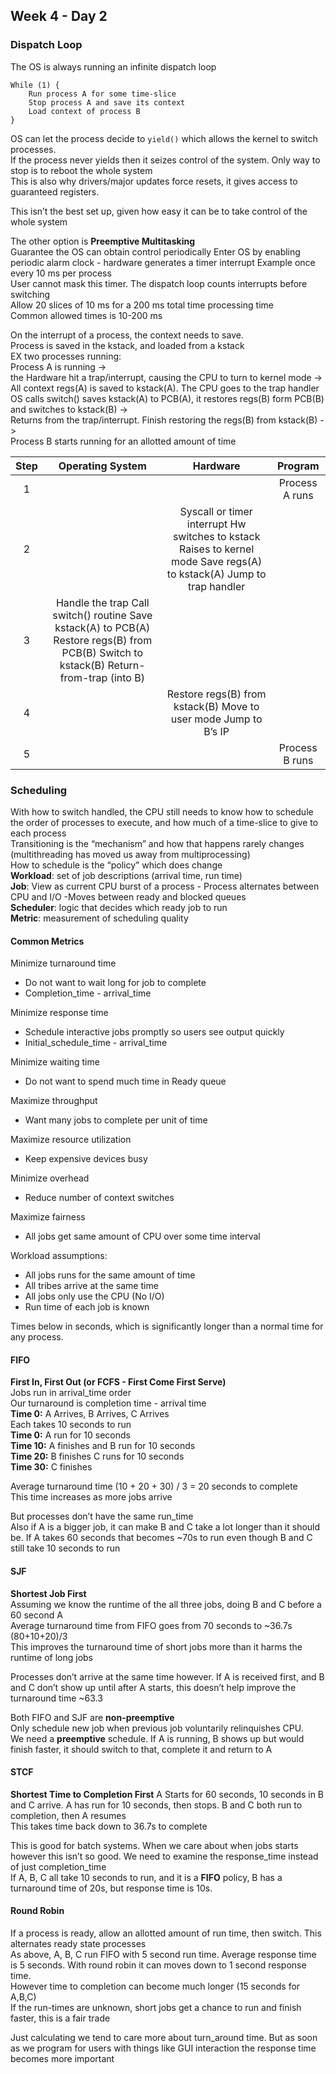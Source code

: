 ## Week 4 - Day 2
### Dispatch Loop
The OS is always running an infinite dispatch loop

```
While (1) {
    Run process A for some time-slice
    Stop process A and save its context
    Load context of process B
}
```

OS can let the process decide to ```yield()``` which allows the kernel to switch processes.  
If the process never yields then it seizes control of the system. Only way to stop is to reboot the whole system  
This is also why drivers/major updates force resets, it gives access to guaranteed registers.  

This isn’t the best set up, given how easy it can be to take control of the whole system

The other option is **Preemptive Multitasking**  
Guarantee the OS can obtain control periodically
Enter OS by enabling periodic alarm clock - hardware generates a timer interrupt
Example once every 10 ms per process  
User cannot mask this timer. The dispatch loop counts interrupts before switching  
Allow 20 slices of 10 ms for a 200 ms total time processing time  
Common allowed times is 10-200 ms

On the interrupt of a process, the context needs to save.  
Process is saved in the kstack, and loaded from a kstack  
EX two processes running:  
Process A is running ->  
the Hardware hit a trap/interrupt, causing the CPU to turn to kernel mode ->  
All context regs(A) is saved to kstack(A). The CPU goes to the trap handler
OS calls switch() saves kstack(A) to PCB(A), it restores regs(B) form PCB(B) and switches to kstack(B) ->  
Returns from the trap/interrupt. Finish restoring the regs(B) from kstack(B) ->  
Process B starts running for an allotted amount of time

| Step |                                                             Operating System                                                             |                                                        Hardware                                                       |     Program    |
|:----:|:----------------------------------------------------------------------------------------------------------------------------------------:|:---------------------------------------------------------------------------------------------------------------------:|:--------------:|
|   1  |                                                                                                                                          |                                                                                                                       | Process A runs |
|   2  |                                                                                                                                          | Syscall or timer interrupt Hw switches to kstack Raises to kernel mode Save regs(A) to kstack(A) Jump to trap handler |                |
|   3  | Handle the trap Call switch() routine Save kstack(A) to PCB(A) Restore regs(B) from PCB(B) Switch to kstack(B) Return-from-trap (into B) |                                                                                                                       |                |
|   4  |                                                                                                                                          | Restore regs(B) from kstack(B) Move to user mode Jump to B’s IP                                                       |                |
|   5  |                                                                                                                                          |                                                                                                                       | Process B runs |

### Scheduling
With how to switch handled, the CPU still needs to know how to schedule the order of processes to execute, and how much of a time-slice to give to each process  
Transitioning is the “mechanism” and how that happens rarely changes (multithreading has moved us away from multiprocessing)  
How to schedule is the “policy” which does change  
**Workload**: set of job descriptions (arrival time, run time)  
**Job**: View as current CPU burst of a process - Process alternates between CPU and I/O -Moves between ready and blocked queues  
**Scheduler**: logic that decides which ready job to run   
**Metric**: measurement of scheduling quality  

#### Common Metrics
Minimize turnaround time

* Do not want to wait long for job to complete
* Completion_time - arrival_time

Minimize response time

* Schedule interactive jobs promptly so users see output quickly
* Initial_schedule_time - arrival_time

Minimize waiting time

* Do not want to spend much time in Ready queue

Maximize throughput

* Want many jobs to complete per unit of time

Maximize resource utilization

* Keep expensive devices busy

Minimize overhead

* Reduce number of context switches

Maximize fairness

* All jobs get same amount of CPU over some time interval

Workload assumptions:

* All jobs runs for the same amount of time
* All tribes arrive at the same time
* All jobs only use the CPU (No I/O)
* Run time of each job is known

Times below in seconds, which is significantly longer than a normal time for any process.

#### FIFO
**First In, First Out (or FCFS - First Come First Serve)**  
Jobs run in arrival_time order  
Our turnaround is completion time - arrival time  
**Time 0:** A Arrives, B Arrives, C Arrives  
Each takes 10 seconds to run  
**Time 0:** A run for 10 seconds  
**Time 10:** A finishes and B run for 10 seconds  
**Time 20:** B finishes C runs for 10 seconds  
**Time 30:** C finishes  

Average turnaround time (10 + 20 + 30) / 3 = 20 seconds to complete  
This time increases as more jobs arrive

But processes don’t have the same run_time  
Also if A is a bigger job, it can make B and C take a lot longer than it should be. If A takes 60 seconds that becomes ~70s to run even though B and C still take 10 seconds to run

#### SJF
**Shortest Job First**  
Assuming we know the runtime of the all three jobs, doing B and C before a 60 second A  
Average turnaround time from FIFO goes from 70 seconds to ~36.7s (80+10+20)/3  
This improves the turnaround time of short jobs more than it harms the runtime of long jobs

Processes don’t arrive at the same time however. If A is received first, and B and C don’t show up until after A starts, this doesn’t help improve the turnaround time ~63.3

Both FIFO and SJF are **non-preemptive**  
Only schedule new job when previous job voluntarily relinquishes CPU.  
We need a **preemptive** schedule. If A is running, B shows up but would finish faster, it should switch to that, complete it and return to A

#### STCF
**Shortest Time to Completion First**
A Starts for 60 seconds, 10 seconds in B and C arrive. A has run for 10 seconds, then stops. B and C both run to completion, then A resumes  
This takes time back down to 36.7s to complete
 
This is good for batch systems. When we care about when jobs starts however this isn’t so good. We need to examine the response\_time instead of just completion_time  
If A, B, C all take 10 seconds to run, and it is a **FIFO** policy, B has a turnaround time of 20s, but response time is 10s.  

#### Round Robin
If a process is ready, allow an allotted amount of run time, then switch. This alternates ready state processes  
As above, A, B, C run FIFO with 5 second run time. Average response time is 5 seconds. With round robin it can moves down to 1 second response time.  
However time to completion can become much longer (15 seconds for A,B,C)  
If the run-times are unknown, short jobs get a chance to run and finish faster, this is a fair trade

Just calculating we tend to care more about turn_around time. But as soon as we program for users with things like GUI interaction the response time becomes more important 